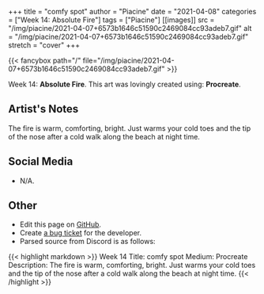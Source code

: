 +++
title =       "comfy spot"
author =      "Piacine"
date =        "2021-04-08"
categories =  ["Week 14: Absolute Fire"]
tags =        ["Piacine"]
[[images]]
                      src = "/img/piacine/2021-04-07+6573b1646c51590c2469084cc93adeb7.gif"
                      alt = "/img/piacine/2021-04-07+6573b1646c51590c2469084cc93adeb7.gif"
                      stretch = "cover"
+++


{{< fancybox path="/" file="/img/piacine/2021-04-07+6573b1646c51590c2469084cc93adeb7.gif" >}}


Week 14: **Absolute Fire**. This art was lovingly created using: **Procreate**.

## Artist's Notes

The fire is warm, comforting, bright. Just warms your cold toes and the tip of the nose after a cold walk along the beach at night time.

## Social Media

- N/A.

## Other

- Edit this page on [GitHub](https://github.com/teaminkling/web-refresh/edit/main/blog/content/blog/piacine-week-14-e01a.md).
- Create [a bug ticket](https://github.com/teaminkling/web-refresh/issues/new?assignees=&labels=bug&template=problem-report.md&title=) for the developer.
- Parsed source from Discord is as follows:

{{< highlight markdown >}}
Week 14
Title: comfy spot
Medium: Procreate
Description: The fire is warm, comforting, bright. Just warms your cold toes and the tip of the nose after a cold walk along the beach at night time.
{{< /highlight >}}